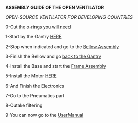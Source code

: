**ASSEMBLY GUIDE OF THE OPEN VENTILATOR**

*OPEN-SOURCE VENTILATOR FOR DEVELOPING COUNTRIES*

0-Cut the [o-rings you will need](O-Rings/CuttingOrings.md)

1-Start by the Gantry [HERE](Gantry/GantryAssembly.md)

2-Stop when indicated and go to the [Bellow Assembly](BellowAssembly/BellowAssembly.md)

3-Finish the Bellow and go [back to the Gantry](Gantry/GantryAssembly.md)

4-Install the Base and start the [Frame Assembly](Frame/FrameAssembly.md)

5-Install the Motor [HERE](Motor/MotorAssembly.md)

6-And Finish the Electronics

7-Go to the Pneumatics part

8-Outake filtering

9-You can now go to the [UserManual]()

